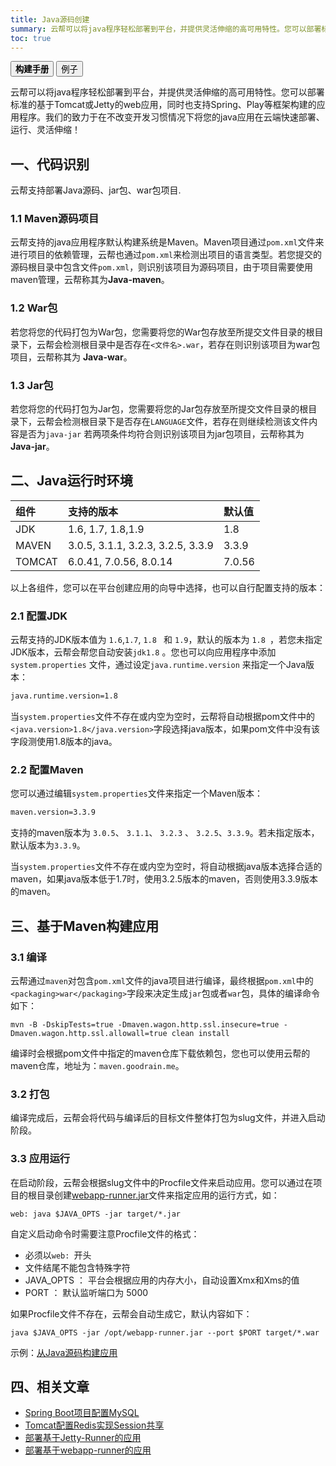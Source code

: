 ```yaml
---
title: Java源码创建
summary: 云帮可以将java程序轻松部署到平台，并提供灵活伸缩的高可用特性。您可以部署标准的基于Tomcat或Jetty的web app程序，同时也支持Spring、Play等框架构建的应用程序。我们的致力于在不改变开发习惯情况下将您的java应用在云端快速部署、运行、灵活伸缩！
toc: true
---
```


<div class="filters filters-big clearfix">
    <a href="java.html"><button class="filter-button current"><strong>构建手册</strong></button></a>
    <a href="java-demo.html"><button class="filter-button">例子</button></a>
</div>

<div id="toc"></div>

云帮可以将java程序轻松部署到平台，并提供灵活伸缩的高可用特性。您可以部署标准的基于Tomcat或Jetty的web应用，同时也支持Spring、Play等框架构建的应用程序。我们的致力于在不改变开发习惯情况下将您的java应用在云端快速部署、运行、灵活伸缩！

## 一、代码识别

云帮支持部署Java源码、jar包、war包项目.

### 1.1 Maven源码项目

云帮支持的java应用程序默认构建系统是Maven。Maven项目通过`pom.xml`文件来进行项目的依赖管理，云帮也通过`pom.xml`来检测出项目的语言类型。若您提交的源码根目录中包含文件`pom.xml`，则识别该项目为源码项目，由于项目需要使用maven管理，云帮称其为**Java-maven**。

### 1.2 War包

若您将您的代码打包为War包，您需要将您的War包存放至所提交文件目录的根目录下，云帮会检测根目录中是否存在`<文件名>.war`，若存在则识别该项目为war包项目，云帮称其为 **Java-war**。

### 1.3 Jar包

若您将您的代码打包为Jar包，您需要将您的Jar包存放至所提交文件目录的根目录下，云帮会检测根目录下是否存在`LANGUAGE`文件，若存在则继续检测该文件内容是否为`java-jar` 若两项条件均符合则识别该项目为jar包项目，云帮称其为 **Java-jar**。

## 二、Java运行时环境

| 组件     | 支持的版本  | 默认值    |
| :----- | :------------------------ | :----- |
| JDK    | 1.6, 1.7, 1.8,1.9         | 1.8    |
| MAVEN  | 3.0.5, 3.1.1, 3.2.3, 3.2.5, 3.3.9 | 3.3.9  |
| TOMCAT | 6.0.41, 7.0.56, 8.0.14    | 7.0.56 |

以上各组件，您可以在平台创建应用的向导中选择，也可以自行配置支持的版本：

### 2.1 配置JDK

云帮支持的JDK版本值为 `1.6`,`1.7`, `1.8 ` 和 `1.9`，默认的版本为 `1.8 `，若您未指定JDK版本，云帮会帮您自动安装`jdk1.8` 。您也可以向应用程序中添加 `system.properties` 文件，通过设定`java.runtime.version` 来指定一个Java版本：

```bash
java.runtime.version=1.8
```

当`system.properties`文件不存在或内空为空时，云帮将自动根据pom文件中的`<java.version>1.8</java.version>`字段选择java版本，如果pom文件中没有该字段测使用1.8版本的java。

### 2.2 配置Maven

您可以通过编辑`system.properties`文件来指定一个Maven版本：

```bash
maven.version=3.3.9
```

支持的maven版本为 `3.0.5`、 `3.1.1`、 `3.2.3` 、 `3.2.5`、`3.3.9`。若未指定版本，默认版本为`3.3.9`。

当`system.properties`文件不存在或内空为空时，将自动根据java版本选择合适的maven，如果java版本低于1.7时，使用3.2.5版本的maven，否则使用3.3.9版本的maven。

## 三、基于Maven构建应用

### 3.1 编译
云帮通过`maven`对包含`pom.xml`文件的java项目进行编译，最终根据`pom.xml`中的`<packaging>war</packaging>`字段来决定生成`jar`包或者`war`包，具体的编译命令如下：
```
mvn -B -DskipTests=true -Dmaven.wagon.http.ssl.insecure=true -Dmaven.wagon.http.ssl.allowall=true clean install
```

编译时会根据pom文件中指定的maven仓库下载依赖包，您也可以使用云帮的maven仓库，地址为：`maven.goodrain.me`。

### 3.2 打包

编译完成后，云帮会将代码与编译后的目标文件整体打包为slug文件，并进入启动阶段。

### 3.3 应用运行
在启动阶段，云帮会根据slug文件中的Procfile文件来启动应用。您可以通过在项目的根目录创建<a href="https://github.com/jsimone/webapp-runner" target="__blank">webapp-runner.jar</a>文件来指定应用的运行方式，如：
```
web: java $JAVA_OPTS -jar target/*.jar
```

自定义启动命令时需要注意Procfile文件的格式：

- 必须以`web: `开头
- 文件结尾不能包含特殊字符
- JAVA_OPTS ： 平台会根据应用的内存大小，自动设置Xmx和Xms的值
- PORT ： 默认监听端口为 5000

如果Procfile文件不存在，云帮会自动生成它，默认内容如下：
```
java $JAVA_OPTS -jar /opt/webapp-runner.jar --port $PORT target/*.war
```

示例：[从Java源码构建应用](https://github.com/goodrain/java-maven-demo.git)

## 四、相关文章

- <a href="java/spring-boot-mysql.html" target="_blank" >Spring Boot项目配置MySQL</a>
- <a href="java/tomcat-redis-session.html" target="_blank" >Tomcat配置Redis实现Session共享</a>
- <a href="java/jetty-runner.html" target="_blank" >部署基于Jetty-Runner的应用</a>
- <a href="java/webapp-runner.html" target="_blank" >部署基于webapp-runner的应用</a>


